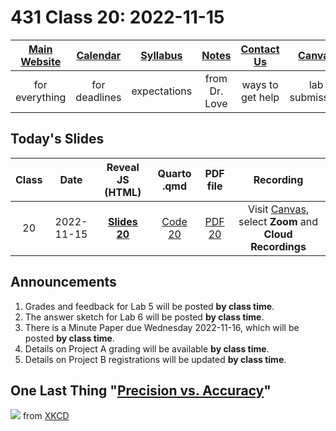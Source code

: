 # 431 Class 20: 2022-11-15

[Main Website](https://thomaselove.github.io/431-2022/) | [Calendar](https://thomaselove.github.io/431-2022/calendar.html) | [Syllabus](https://thomaselove.github.io/431-syllabus-2022/) | [Notes](https://thomaselove.github.io/431-notes/) | [Contact Us](https://thomaselove.github.io/431-2022/contact.html) | [Canvas](https://canvas.case.edu) | [Data and Code](https://github.com/THOMASELOVE/431-data)
:-----------: | :--------------: | :----------: | :---------: | :-------------: | :-----------: | :------------:
for everything | for deadlines | expectations | from Dr. Love | ways to get help | lab submission | for downloads

## Today's Slides

Class | Date | Reveal JS (HTML) | Quarto .qmd | PDF file | Recording
:---: | :--------: | :------: | :------: | :--------: | :-------------:
20 | 2022-11-15 | **[Slides 20](https://thomaselove.github.io/431-slides-2022/class20.html)** | [Code 20](https://thomaselove.github.io/431-slides-2022/class20.qmd) | [PDF 20](431%20Class%2020.pdf) | Visit [Canvas](https://canvas.case.edu/), select **Zoom** and **Cloud Recordings**

## Announcements

1. Grades and feedback for Lab 5 will be posted **by class time**.
2. The answer sketch for Lab 6 will be posted **by class time**.
3. There is a Minute Paper due Wednesday 2022-11-16, which will be posted **by class time**.
4. Details on Project A grading will be available **by class time**.
5. Details on Project B registrations will be updated **by class time**.

## One Last Thing "[Precision vs. Accuracy](https://xkcd.com/2696)"

![](https://imgs.xkcd.com/comics/precision_vs_accuracy.png) from [XKCD](https://xkcd.com/2696)
